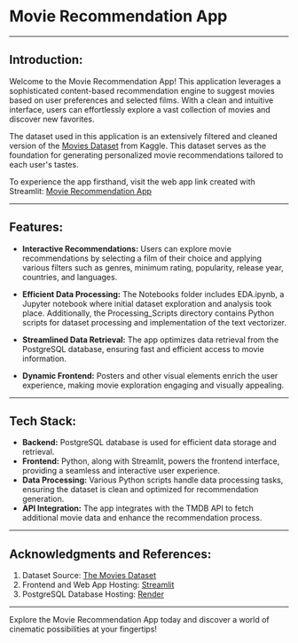 # Movie Recommendation App

---

## Introduction:

Welcome to the Movie Recommendation App! This application leverages a sophisticated content-based recommendation engine to suggest movies based on user preferences and selected films. With a clean and intuitive interface, users can effortlessly explore a vast collection of movies and discover new favorites.

The dataset used in this application is an extensively filtered and cleaned version of the [Movies Dataset](https://www.kaggle.com/datasets/rounakbanik/the-movies-dataset) from Kaggle. This dataset serves as the foundation for generating personalized movie recommendations tailored to each user's tastes.

To experience the app firsthand, visit the web app link created with Streamlit: [Movie Recommendation App](https://recommend-movies-ak.streamlit.app/)

---

## Features:

- **Interactive Recommendations:** Users can explore movie recommendations by selecting a film of their choice and applying various filters such as genres, minimum rating, popularity, release year, countries, and languages.

- **Efficient Data Processing:** The Notebooks folder includes EDA.ipynb, a Jupyter notebook where initial dataset exploration and analysis took place. Additionally, the Processing_Scripts directory contains Python scripts for dataset processing and implementation of the text vectorizer.

- **Streamlined Data Retrieval:** The app optimizes data retrieval from the PostgreSQL database, ensuring fast and efficient access to movie information. 

- **Dynamic Frontend:** Posters and other visual elements enrich the user experience, making movie exploration engaging and visually appealing.

---

## Tech Stack:

- **Backend:** PostgreSQL database is used for efficient data storage and retrieval.
- **Frontend:** Python, along with Streamlit, powers the frontend interface, providing a seamless and interactive user experience.
- **Data Processing:** Various Python scripts handle data processing tasks, ensuring the dataset is clean and optimized for recommendation generation.
- **API Integration:** The app integrates with the TMDB API to fetch additional movie data and enhance the recommendation process.

---

## Acknowledgments and References: 

1. Dataset Source: [The Movies Dataset](https://www.kaggle.com/datasets/rounakbanik/the-movies-dataset)
2. Frontend and Web App Hosting: [Streamlit](https://streamlit.io/)
3. PostgreSQL Database Hosting: [Render](https://render.com/)

---

Explore the Movie Recommendation App today and discover a world of cinematic possibilities at your fingertips!
